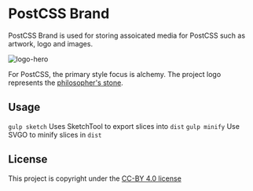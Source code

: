 # PostCSS Brand

PostCSS Brand is used for storing assoicated media for PostCSS such as artwork, logo and images.  

![logo-hero](postcss-brand-spec.png)

For PostCSS, the primary style focus is alchemy. The project logo represents the [philosopher's stone](https://en.wikipedia.org/wiki/Philosopher%27s_stone).

## Usage

`gulp sketch` Uses SketchTool to export slices into `dist`
`gulp minify` Use SVGO to minify slices in `dist`

## License
This project is copyright under the [CC-BY 4.0 license](LICENSE)
